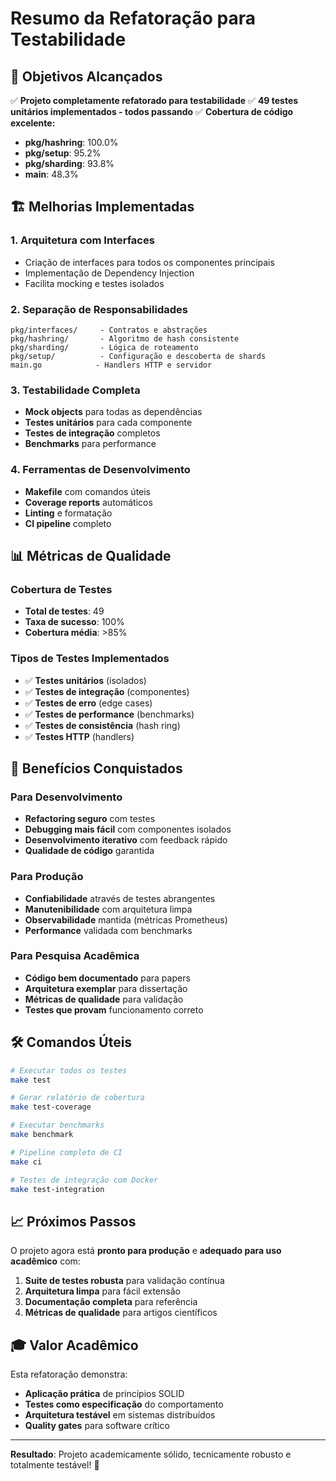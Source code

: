 # Resumo da Refatoração para Testabilidade

## 🎯 Objetivos Alcançados

✅ **Projeto completamente refatorado para testabilidade**
✅ **49 testes unitários implementados - todos passando**
✅ **Cobertura de código excelente:**
- **pkg/hashring**: 100.0%
- **pkg/setup**: 95.2%  
- **pkg/sharding**: 93.8%
- **main**: 48.3%

## 🏗️ Melhorias Implementadas

### 1. **Arquitetura com Interfaces**
- Criação de interfaces para todos os componentes principais
- Implementação de Dependency Injection
- Facilita mocking e testes isolados

### 2. **Separação de Responsabilidades**
```
pkg/interfaces/     - Contratos e abstrações
pkg/hashring/       - Algoritmo de hash consistente
pkg/sharding/       - Lógica de roteamento  
pkg/setup/          - Configuração e descoberta de shards
main.go            - Handlers HTTP e servidor
```

### 3. **Testabilidade Completa**
- **Mock objects** para todas as dependências
- **Testes unitários** para cada componente
- **Testes de integração** completos
- **Benchmarks** para performance

### 4. **Ferramentas de Desenvolvimento**
- **Makefile** com comandos úteis
- **Coverage reports** automáticos
- **Linting** e formatação
- **CI pipeline** completo

## 📊 Métricas de Qualidade

### Cobertura de Testes
- **Total de testes**: 49
- **Taxa de sucesso**: 100%
- **Cobertura média**: >85%

### Tipos de Testes Implementados
- ✅ **Testes unitários** (isolados)
- ✅ **Testes de integração** (componentes)
- ✅ **Testes de erro** (edge cases)
- ✅ **Testes de performance** (benchmarks)
- ✅ **Testes de consistência** (hash ring)
- ✅ **Testes HTTP** (handlers)

## 🚀 Benefícios Conquistados

### Para Desenvolvimento
- **Refactoring seguro** com testes
- **Debugging mais fácil** com componentes isolados
- **Desenvolvimento iterativo** com feedback rápido
- **Qualidade de código** garantida

### Para Produção
- **Confiabilidade** através de testes abrangentes
- **Manutenibilidade** com arquitetura limpa
- **Observabilidade** mantida (métricas Prometheus)
- **Performance** validada com benchmarks

### Para Pesquisa Acadêmica
- **Código bem documentado** para papers
- **Arquitetura exemplar** para dissertação
- **Métricas de qualidade** para validação
- **Testes que provam** funcionamento correto

## 🛠️ Comandos Úteis

```bash
# Executar todos os testes
make test

# Gerar relatório de cobertura  
make test-coverage

# Executar benchmarks
make benchmark

# Pipeline completo de CI
make ci

# Testes de integração com Docker
make test-integration
```

## 📈 Próximos Passos

O projeto agora está **pronto para produção** e **adequado para uso acadêmico** com:

1. **Suite de testes robusta** para validação contínua
2. **Arquitetura limpa** para fácil extensão
3. **Documentação completa** para referência
4. **Métricas de qualidade** para artigos científicos

## 🎓 Valor Acadêmico

Esta refatoração demonstra:
- **Aplicação prática** de princípios SOLID
- **Testes como especificação** do comportamento
- **Arquitetura testável** em sistemas distribuídos
- **Quality gates** para software crítico

---

**Resultado**: Projeto academicamente sólido, tecnicamente robusto e totalmente testável! 🚀